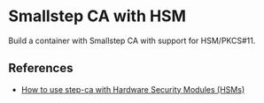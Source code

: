 # Smallstep CA with HSM

Build a container with Smallstep CA with support for HSM/PKCS\#11.

## References

- [How to use step-ca with Hardware Security Modules (HSMs)](https://smallstep.com/blog/step-ca-supports-pkcs-11-cloudhsm/)
